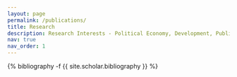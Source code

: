 ```yaml
---
layout: page
permalink: /publications/
title: Research
description: Research Interests - Political Economy, Development, Public Economics, and Applied Economics. 
nav: true
nav_order: 1
---
```

<!-- _pages/publications.md -->
<div class="publications">

{% bibliography -f {{ site.scholar.bibliography }} %}

</div>
